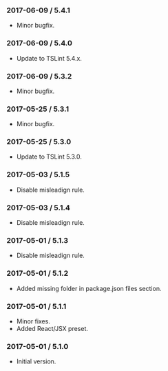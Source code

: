 ### 2017-06-09 / 5.4.1

* Minor bugfix.

### 2017-06-09 / 5.4.0

* Update to TSLint 5.4.x.

### 2017-06-09 / 5.3.2

* Minor bugfix.

### 2017-05-25 / 5.3.1

* Minor bugfix.

### 2017-05-25 / 5.3.0

* Update to TSLint 5.3.0.

### 2017-05-03 / 5.1.5

* Disable misleadign rule.

### 2017-05-03 / 5.1.4

* Disable misleadign rule.

### 2017-05-01 / 5.1.3

* Disable misleadign rule.

### 2017-05-01 / 5.1.2

* Added missing folder in package.json files section.

### 2017-05-01 / 5.1.1

* Minor fixes.
* Added React/JSX preset.

### 2017-05-01 / 5.1.0

* Initial version.
